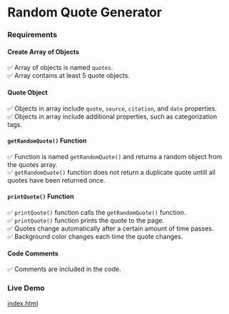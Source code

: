 # Random Quote Generator


### Requirements

#### Create Array of Objects
:white_check_mark: Array of objects is named `quotes`.  
:white_check_mark: Array contains at least 5 quote objects.

#### Quote Object
:white_check_mark: Objects in array include `quote`, `source`, `citation`, and `date` properties.  
:white_check_mark: Objects in array include additional properties, such as categorization tags.

#### `getRandomQuote()` Function
:white_check_mark: Function is named `getRandomQuote()` and returns a random object from the quotes array.  
:white_check_mark: `getRandomQuote()` function does not return a duplicate quote untill all quotes have been returned once.

#### `printQuote()` Function
:white_check_mark: `printQuote()` function calls the `getRandomQuote()` function.  
:white_check_mark: `printQuote()` function prints the quote to the page.  
:white_check_mark: Quotes change automatically after a certain amount of time passes.  
:white_check_mark: Background color changes each time the quote changes.

#### Code Comments
:white_check_mark: Comments are included in the code.


### Live Demo

[index.html](https://adamelliotfields.github.io/treehouse-javascript-techdegree/01-random-quote-generator/index.html)
